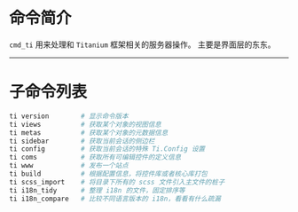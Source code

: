 # 命令简介 

`cmd_ti` 用来处理和 `Titanium` 框架相关的服务器操作。 主要是界面层的东东。

-------------------------------------------------------------
# 子命令列表
 
```bash
ti version        # 显示命令版本
ti views          # 获取某个对象的视图信息
ti metas          # 获取某个对象的元数据信息
ti sidebar        # 获取当前会话的侧边栏
ti config         # 获取当前会话的特殊 Ti.Config 设置      
ti coms           # 获取所有可编辑控件的定义信息  
ti www            # 发布一个站点
ti build          # 根据配置信息，将控件库或者核心库打包
ti scss_import    # 将目录下所有的 scss 文件引入主文件的桩子
ti i18n_tidy      # 整理 i18n 的文件，固定排序等
ti i18n_compare   # 比较不同语言版本的 i18n，看看有什么疏漏
```
